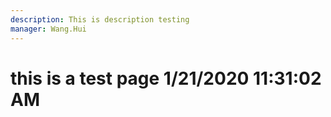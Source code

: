 ```yaml
---
description: This is description testing
manager: Wang.Hui
---
```

# this is a test page 1/21/2020 11:31:02 AM
